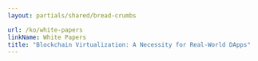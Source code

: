 ```yaml
---
layout: partials/shared/bread-crumbs

url: /ko/white-papers
linkName: White Papers
title: "Blockchain Virtualization: A Necessity for Real-World DApps"
---
```

